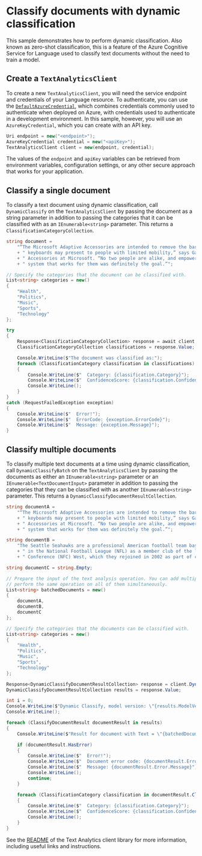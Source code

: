 # Classify documents with dynamic classification

This sample demonstrates how to perform dynamic classification. Also known as zero-shot classification, this is a feature of the Azure Cognitive Service for Language used to classify text documents without the need to train a model.

## Create a `TextAnalyticsClient`

To create a new `TextAnalyticsClient`, you will need the service endpoint and credentials of your Language resource. To authenticate, you can use the [`DefaultAzureCredential`][DefaultAzureCredential], which combines credentials commonly used to authenticate when deployed on Azure, with credentials used to authenticate in a development environment. In this sample, however, you will use an `AzureKeyCredential`, which you can create with an API key.

```C# Snippet:CreateTextAnalyticsClient
Uri endpoint = new("<endpoint>");
AzureKeyCredential credential = new("<apiKey>");
TextAnalyticsClient client = new(endpoint, credential);
```

The values of the `endpoint` and `apiKey` variables can be retrieved from environment variables, configuration settings, or any other secure approach that works for your application.

## Classify a single document

To classify a text document using dynamic classification, call `DynamicClassify` on the `TextAnalyticsClient` by passing the document as a string parameter in addition to passing the categories that it can be classified with as an `IEnumerable<string>` parameter. This returns a `ClassificationCategoryCollection`.

```C# Snippet:Sample11_DynamicClassifyAsync
string document =
    "“The Microsoft Adaptive Accessories are intended to remove the barriers that traditional mice and"
    + " keyboards may present to people with limited mobility,” says Gabi Michel, director of Accessible"
    + " Accessories at Microsoft. “No two people are alike, and empowering people to configure their own"
    + " system that works for them was definitely the goal.”";

// Specify the categories that the document can be classified with.
List<string> categories = new()
{
    "Health",
    "Politics",
    "Music",
    "Sports",
    "Technology"
};

try
{
    Response<ClassificationCategoryCollection> response = await client.DynamicClassifyAsync(document, categories);
    ClassificationCategoryCollection classifications = response.Value;

    Console.WriteLine($"The document was classified as:");
    foreach (ClassificationCategory classification in classifications)
    {
        Console.WriteLine($"  Category: {classification.Category}");
        Console.WriteLine($"  ConfidenceScore: {classification.ConfidenceScore}");
        Console.WriteLine();
    }
}
catch (RequestFailedException exception)
{
    Console.WriteLine($"  Error!");
    Console.WriteLine($"  ErrorCode: {exception.ErrorCode}");
    Console.WriteLine($"  Message: {exception.Message}");
}
```

## Classify multiple documents

To classify multiple text documents at a time using dynamic classification, call `DynamicClassifyBatch` on the `TextAnalyticsClient` by passing the documents as either an `IEnumerable<string>` parameter or an `IEnumerable<TextDocumentInput>` parameter in addition to passing the categories that they can be classified with as another `IEnumerable<string>` parameter. This returns a `DynamicClassifyDocumentResultCollection`.

```C# Snippet:Sample11_DynamicClassifyBatchConvenience
string documentA =
    "“The Microsoft Adaptive Accessories are intended to remove the barriers that traditional mice and"
    + " keyboards may present to people with limited mobility,” says Gabi Michel, director of Accessible"
    + " Accessories at Microsoft. “No two people are alike, and empowering people to configure their own"
    + " system that works for them was definitely the goal.”";

string documentB =
    "The Seattle Seahawks are a professional American football team based in Seattle. The Seahawks compete"
    + " in the National Football League (NFL) as a member club of the league's National Football"
    + " Conference (NFC) West, which they rejoined in 2002 as part of conference realignment.";

string documentC = string.Empty;

// Prepare the input of the text analysis operation. You can add multiple documents to this list and
// perform the same operation on all of them simultaneously.
List<string> batchedDocuments = new()
{
    documentA,
    documentB,
    documentC
};

// Specify the categories that the documents can be classified with.
List<string> categories = new()
{
    "Health",
    "Politics",
    "Music",
    "Sports",
    "Technology"
};

Response<DynamicClassifyDocumentResultCollection> response = client.DynamicClassifyBatch(batchedDocuments, categories);
DynamicClassifyDocumentResultCollection results = response.Value;

int i = 0;
Console.WriteLine($"Dynamic Classify, model version: \"{results.ModelVersion}\"");
Console.WriteLine();

foreach (ClassifyDocumentResult documentResult in results)
{
    Console.WriteLine($"Result for document with Text = \"{batchedDocuments[i++]}\"");

    if (documentResult.HasError)
    {
        Console.WriteLine($"  Error!");
        Console.WriteLine($"  Document error code: {documentResult.Error.ErrorCode}");
        Console.WriteLine($"  Message: {documentResult.Error.Message}");
        Console.WriteLine();
        continue;
    }

    foreach (ClassificationCategory classification in documentResult.ClassificationCategories)
    {
        Console.WriteLine($"  Category: {classification.Category}");
        Console.WriteLine($"  ConfidenceScore: {classification.ConfidenceScore}");
        Console.WriteLine();
    }
}
```

See the [README] of the Text Analytics client library for more information, including useful links and instructions.

[DefaultAzureCredential]: https://github.com/Azure/azure-sdk-for-net/blob/main/sdk/identity/Azure.Identity/README.md
[README]: https://github.com/Azure/azure-sdk-for-net/blob/main/sdk/textanalytics/Azure.AI.TextAnalytics/README.md
